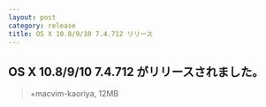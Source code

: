 ```yaml
---
layout: post
category: release
title: OS X 10.8/9/10 7.4.712 リリース
---
```

## OS X 10.8/9/10 7.4.712 がリリースされました。

> +macvim-kaoriya, 12MB
